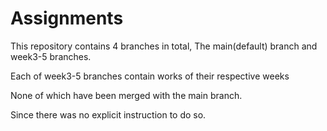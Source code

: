 # Assignments

This repository contains 4 branches in total, The main(default) branch and week3-5 branches.

Each of week3-5 branches contain works of their respective weeks 

None of which have been merged with the main branch.

Since there was no explicit instruction to do so.
